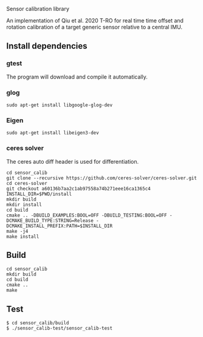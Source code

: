 Sensor calibration library

An implementation of Qiu et al. 2020 T-RO for real time time offset and rotation calibration 
of a target generic sensor relative to a central IMU.

## Install dependencies

### gtest
The program will download and compile it automatically.

### glog
```
sudo apt-get install libgoogle-glog-dev
```

### Eigen
```
sudo apt-get install libeigen3-dev
```

### ceres solver
The ceres auto diff header is used for differentiation.

```
cd sensor_calib
git clone --recursive https://github.com/ceres-solver/ceres-solver.git
cd ceres-solver
git checkout a60136b7aa2c1ab97558a74b271eee16ca1365c4
INSTALL_DIR=$PWD/install
mkdir build
mkdir install
cd build
cmake .. -DBUILD_EXAMPLES:BOOL=OFF -DBUILD_TESTING:BOOL=OFF -DCMAKE_BUILD_TYPE:STRING=Release -DCMAKE_INSTALL_PREFIX:PATH=$INSTALL_DIR
make -j4
make install
```

## Build
```
cd sensor_calib
mkdir build
cd build
cmake ..
make

```

## Test
```
$ cd sensor_calib/build
$ ./sensor_calib-test/sensor_calib-test
```


